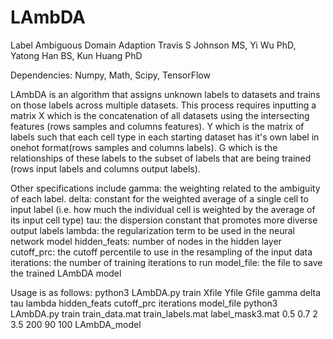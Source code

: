 # LAmbDA
Label Ambiguous Domain Adaption
Travis S Johnson MS, Yi Wu PhD, Yatong Han BS, Kun Huang PhD

Dependencies: Numpy, Math, Scipy, TensorFlow

LAmbDA is an algorithm that assigns unknown labels to datasets and trains
on those labels across multiple datasets. This process requires inputting
a matrix X which is the concatenation of all datasets using the intersecting
features (rows samples and columns features). Y which is the matrix of labels such that each cell type in
each starting dataset has it's own label in onehot format(rows samples and columns labels). G which is
the relationships of these labels to the subset of labels that are being
trained (rows input labels and columns output labels).

Other specifications include
gamma: the weighting related to the ambiguity of each label.
delta: constant for the weighted average of a single cell to input label 
(i.e. how much the individual cell is weighted by the average of its input cell type)
tau: the dispersion constant that promotes more diverse output labels
lambda: the regularization term to be used in the neural network model
hidden_feats: number of nodes in the hidden layer
cutoff_prc: the cutoff percentile to use in the resampling of the input data
iterations: the number of training iterations to run
model_file: the file to save the trained LAmbDA model

Usage is as follows:
python3 LAmbDA.py train Xfile Yfile Gfile gamma delta tau lambda hidden_feats cutoff_prc iterations model_file
python3 LAmbDA.py train train_data.mat train_labels.mat label_mask3.mat 0.5 0.7 2 3.5 200 90 100 LAmbDA_model 



